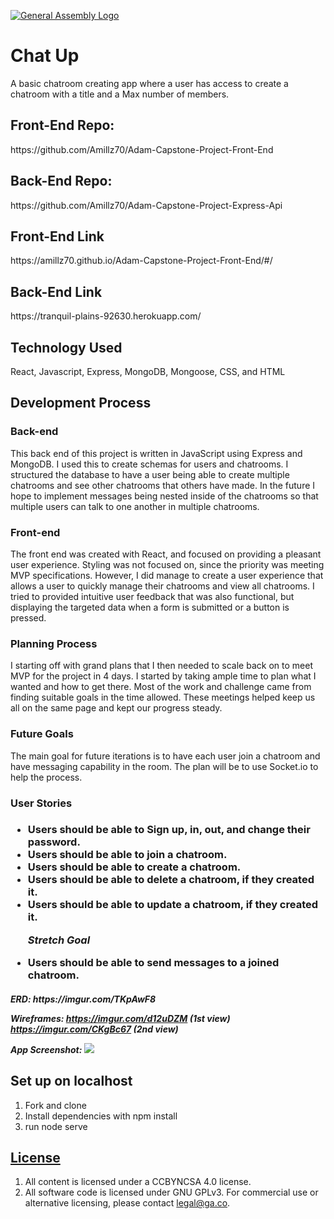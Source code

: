 [![General Assembly Logo](https://camo.githubusercontent.com/1a91b05b8f4d44b5bbfb83abac2b0996d8e26c92/687474703a2f2f692e696d6775722e636f6d2f6b6538555354712e706e67)](https://generalassemb.ly/education/web-development-immersive)

<h1>Chat Up</h1>
A basic chatroom creating app where a user has access to create a chatroom with a title and a Max number of members.

<h2>Front-End Repo:</h2>
https://github.com/Amillz70/Adam-Capstone-Project-Front-End

<h2>Back-End Repo:</h2>
https://github.com/Amillz70/Adam-Capstone-Project-Express-Api

<h2>Front-End Link</h2>
https://amillz70.github.io/Adam-Capstone-Project-Front-End/#/

<h2>Back-End Link</h2>
https://tranquil-plains-92630.herokuapp.com/

<h2>Technology Used</h2>

<p>React, Javascript, Express, MongoDB, Mongoose, CSS, and HTML</p>

<h2>Development Process</h2>

<h3>Back-end</h3>
<p>This back end of this project is written in JavaScript using Express and MongoDB. I used this to create schemas for users and chatrooms. I structured the database to have a user being able to create multiple chatrooms and see other chatrooms that others have made. In the future I hope to implement messages being nested inside of the chatrooms so that multiple users can talk to one another in multiple chatrooms.</p>

<h3>Front-end</h3>
<p>The front end was created with React, and focused on providing a pleasant user experience. Styling was not  focused on, since the priority was meeting MVP specifications. However, I did manage to create a user experience that allows a user to quickly manage their chatrooms and view all chatrooms. I tried to provided intuitive user feedback that was also functional, but displaying the targeted data when a form is submitted or a button is pressed.</p>

<h3>Planning Process</h3>
<p>I starting off with grand plans that I then needed to scale back on to meet MVP for the project in 4 days. I started by taking ample time to plan what I wanted and how to get there. Most of the work and challenge came from finding suitable goals in the time allowed. These meetings helped keep us all on the same page and kept our progress steady.</p>

<h3>Future Goals</h3>
<p>The main goal for future iterations is to have each user join a chatroom and have messaging capability in the room. The plan will be to use Socket.io to help the process.</p>

<h3>User Stories<h3>

<ul>
<li>Users should be able to Sign up, in, out, and change their password.</li>
<li>Users should be able to join a chatroom.</li>
<li>Users should be able to create a chatroom.</li>
<li>Users should be able to delete a chatroom, if they created it.</li>
<li>Users should be able to update a chatroom, if they created it.</li>

*Stretch Goal*
<li>Users should be able to send messages to a joined chatroom.</li>
</ul>


<h5>
ERD:
https://imgur.com/TKpAwF8

Wireframes:
https://imgur.com/d12uDZM (1st view)
https://imgur.com/CKgBc67 (2nd view)

App Screenshot:
<img src="https://i.imgur.com/ppjP2BH.png">
</h5>

<h2>Set up on localhost</h2>
<ol>
<li>Fork and clone</li>
<li>Install dependencies with npm install</li>
<li>run node serve</li>
</ol>


## [License](LICENSE)

1.  All content is licensed under a CC­BY­NC­SA 4.0 license.
1.  All software code is licensed under GNU GPLv3. For commercial use or
    alternative licensing, please contact legal@ga.co.
